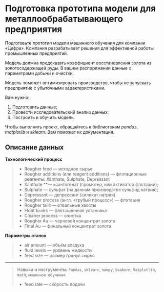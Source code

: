 # Подготовка прототипа модели для металлообрабатывающего предприятия

Подготовьте прототип модели машинного обучения для компании «Цифра». Компания разрабатывает решения для эффективной работы промышленных предприятий.

Модель должна предсказать коэффициент восстановления золота из золотосодержащей руды. В вашем распоряжении данные с параметрами добычи и очистки.

Модель поможет оптимизировать производство, чтобы не запускать предприятие с убыточными характеристиками.

Вам нужно:

1. Подготовить данные;
2. Провести исследовательский анализ данных;
3. Построить и обучить модель.

Чтобы выполнить проект, обращайтесь к библиотекам *pandas*, *matplotlib* и *sklearn.* Вам поможет их документация.

## Описание данных

__Технологический процесс__
> - Rougher feed — исходное сырье
> - Rougher additions (или reagent additions) — флотационные реагенты: Xanthate, Sulphate, Depressant
> - Xanthate \**— ксантогенат (промотер, или активатор флотации);
> - Sulphate — сульфат (на данном производстве сульфид натрия);
> - Depressant — депрессант (силикат натрия).
> - Rougher process (англ. «грубый процесс») — флотация
> - Rougher tails — отвальные хвосты
> - Float banks — флотационная установка
> - Cleaner process — очистка
> - Rougher Au — черновой концентрат золота
> - Final Au — финальный концентрат золота

__Параметры этапов__
> - air amount — объём воздуха
> - fluid levels — уровень жидкости
> - feed size — размер гранул сырья

---


> Навыки и инструменты:  `Pandas`, `sklearn`, `numpy`, `Seaborn`, `Matplotlib`, `math`, `машинное обучение`
> - feed rate — скорость подачи
